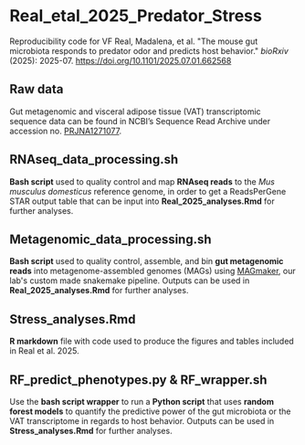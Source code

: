 # Real_etal_2025_Predator_Stress
Reproducibility code for VF Real, Madalena, et al. "The mouse gut microbiota responds to predator odor and predicts host behavior." _bioRxiv_ (2025): 2025-07. https://doi.org/10.1101/2025.07.01.662568 

## Raw data
Gut metagenomic and visceral adipose tissue (VAT) transcriptomic sequence data can be found in NCBI’s Sequence Read Archive under accession no. [PRJNA1271077](https://www.ncbi.nlm.nih.gov/bioproject/PRJNA1271077).

## RNAseq_data_processing.sh
**Bash script** used to quality control and map **RNAseq reads** to the _Mus musculus domesticus_ reference genome, in order to get a ReadsPerGene STAR output table that can be input into **Real_2025_analyses.Rmd** for further analyses.

## Metagenomic_data_processing.sh
**Bash script** used to quality control, assemble, and bin **gut metagenomic reads** into metagenome-assembled genomes (MAGs) using [MAGmaker](https://github.com/CUMoellerLab/sn-mg-pipeline), our lab's custom made snakemake pipeline. Outputs can be used in **Real_2025_analyses.Rmd** for further analyses.

## Stress_analyses.Rmd
**R markdown** file with code used to produce the figures and tables included in Real et al. 2025.

## RF_predict_phenotypes.py & RF_wrapper.sh
Use the **bash script wrapper** to run a **Python script** that uses **random forest models** to quantify the predictive power of the gut microbiota or the VAT transcriptome in regards to host behavior. Outputs can be used in **Stress_analyses.Rmd** for further analyses.

